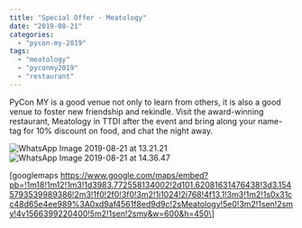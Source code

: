 ```yaml
---
title: "Special Offer - Meatology"
date: "2019-08-21"
categories:
  - "pycon-my-2019"
tags:
  - "meatology"
  - "pyconmy2019"
  - "restaurant"
---
```


PyCon MY is a good venue not only to learn from others, it is also a good venue to foster new friendship and rekindle. Visit the award-winning restaurant, Meatology in TTDI after the event and bring along your name-tag for 10% discount on food, and chat the night away.

![WhatsApp Image 2019-08-21 at 13.21.21](/archived-images/whatsapp-image-2019-08-21-at-13.21.21.jpeg)![WhatsApp Image 2019-08-21 at 14.36.47](/archived-images/whatsapp-image-2019-08-21-at-14.36.47.jpeg)

\[googlemaps https://www.google.com/maps/embed?pb=!1m18!1m12!1m3!1d3983.772558134002!2d101.62081631476438!3d3.1545793539989386!2m3!1f0!2f0!3f0!3m2!1i1024!2i768!4f13.1!3m3!1m2!1s0x31cc48d65e4ee989%3A0xd9af4561f8ed9d9c!2sMeatology!5e0!3m2!1sen!2smy!4v1566399220400!5m2!1sen!2smy&w=600&h=450\]
